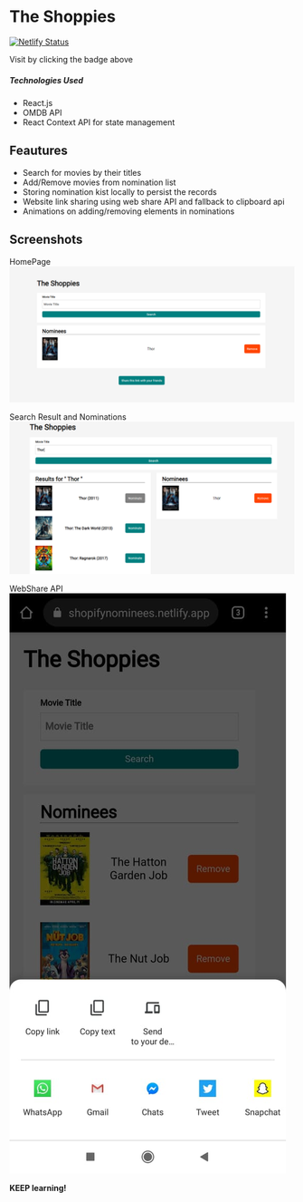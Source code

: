 # The Shoppies
[![Netlify Status](https://api.netlify.com/api/v1/badges/185c62ed-2440-4d3d-81d7-f3a9e2986da3/deploy-status)](http://shopifynominees.netlify.app/)


Visit by clicking the badge above

##### Technologies Used
  - React.js
  - OMDB API
  - React Context API for state management

Feautures 
----
  - Search for movies by their titles
  - Add/Remove movies from nomination list
  - Storing nomination kist locally to persist the records
  - Website link sharing using web share API and fallback to clipboard api
  - Animations on adding/removing elements in nominations

Screenshots
----
HomePage
![Landing Screen](./imgs/landing.PNG)

Search Result and Nominations
![Search Screen](./imgs/Search.PNG)

WebShare API
![Share Screen](./imgs/share.jpeg)


**KEEP learning!**